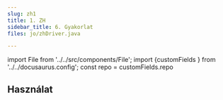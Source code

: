 ```yaml
---
slug: zh1
title: 1. ZH
sidebar_title: 6. Gyakorlat
files: jo/zhDriver.java

---
```


import File from '../../src/components/File';
import {customFields } from '../../docusaurus.config';
const repo = customFields.repo

## Használat

<File filename="zhDriver.java" folder="bigdata/zh1/jo" repo={repo} lines="L16-L43"/>
<File filename="zhReducer.java" folder="bigdata/zh1/jo" repo={repo} lines="L11-L24"/>
<File filename="zhMapper.java" folder="bigdata/zh1/jo" repo={repo} lines="L13-L27"/>


<!--stackedit_data:
eyJoaXN0b3J5IjpbMTE1MDAyMDYzNV19
-->